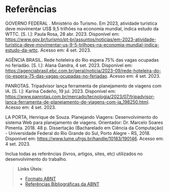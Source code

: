 # Referências

GOVERNO FEDERAL . Ministério do Turismo. Em 2023, atividade turística deve movimentar US$ 9,5 trilhões na economia mundial, indica estudo da WTTC. [S. l.]: Paula Rosa, 28 abr. 2023. Disponível em: https://www.gov.br/turismo/pt-br/assuntos/noticias/em-2023-atividade-turistica-deve-movimentar-us-9-5-trilhoes-na-economia-mundial-indica-estudo-da-wttc. Acesso em: 4 set. 2023.

AGÊNCIA BRASIL. Rede hoteleira do Rio espera 75% das vagas ocupadas no feriadão. [S. l.]: Alana Gandra, 4 set. 2023. Disponível em: https://agenciabrasil.ebc.com.br/geral/noticia/2023-09/rede-hoteleira-do-rio-espera-75-das-vagas-ocupadas-no-feriadao. Acesso em: 4 set. 2023.

PANROTAS. Tripadvisor lança ferramenta de planejamento de viagens com IA. [S. l.]: Karina Cedeño, 19 jul. 2023. Disponível em: https://www.panrotas.com.br/mercado/tecnologia/2023/07/tripadvisor-lanca-ferramenta-de-planejamento-de-viagens-com-ia_198250.html. Acesso em: 4 set. 2023.

LA PORTA, Henrique de Souza. Planejando Viagens: Desenvolvimento do sistema Web para planejamento de viagens. Orientador: Dr. Marcelo Soares Pimenta. 2018. 48 p. Dissertação (Bacharelado em Ciência da Computação) - Universidade Federal do Rio Grande do Sul, Porto Alegre - RS, 2018. Disponível em: https://www.lume.ufrgs.br/handle/10183/190146. Acesso em: 4 set. 2023.

Inclua todas as referências (livros, artigos, sites, etc) utilizados no desenvolvimento do trabalho.

> **Links Úteis**:
> - [Formato ABNT](https://www.normastecnicas.com/abnt/trabalhos-academicos/referencias/)
> - [Referências Bibliográficas da ABNT](https://comunidade.rockcontent.com/referencia-bibliografica-abnt/)

